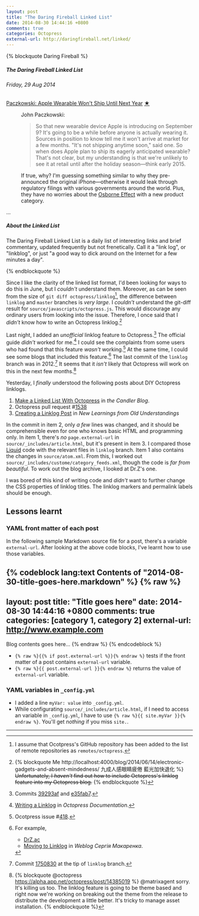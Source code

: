 ```yaml
---
layout: post
title: "The Daring Fireball Linked List"
date: 2014-08-30 14:44:16 +0800
comments: true
categories: Octopress
external-url: http://daringfireball.net/linked/
---
```


{% blockquote Daring Fireball %}
<div class="article"><h5>The Daring Fireball Linked List</h5><h6 class="dateline">Friday, 29 Aug 2014</h6>
<dl class="linkedlist"><dt><a href="http://recode.net/2014/08/29/codered-apple-wearable-wont-ship-until-next-year/">Paczkowski: Apple Wearable Won't Ship Until Next Year</a>&nbsp;<a class="permalink" title="Permanent link to 'Paczkowski: Apple Wearable Won't Ship Until Next Year'." href="http://daringfireball.net/linked/2014/08/29/paczkowski">&#9733;</a></dt><dd>
<p>John Paczkowski:</p><blockquote><p>So that new wearable device Apple is introducing on September 9?  It's going to be a while before anyone is actually wearing it.  Sources in position to know tell me it won't arrive at market for a few months.  "It's not shipping anytime soon," said one.  So when does Apple plan to ship its eagerly anticipated wearable?  That's not clear, but my understanding is that we're unlikely to see it at retail until after the holiday season—think early 2015.</p></blockquote><p>If true, why?  I'm guessing something similar to why they pre-announced the original iPhone—otherwise it would leak through regulatory filings with various governments around the world.  Plus, they have no worries about the <a href="https://en.wikipedia.org/wiki/Osborne_effect">Osborne Effect</a> with a new product category.</p></dd></dl></div>...<div class="article"><h5>About the Linked List</h5><p>The Daring Fireball Linked List is a daily list of interesting links and brief commentary, updated frequently but not frenetically. Call it a "link log", or "linkblog", or just "a good way to dick around on the Internet for a few minutes a day".</p></div>
{% endblockquote %}

Since I like the clarity of the linked list format, I'd been looking
for ways to do this in June, but I *couldn't* understand them.
Moreover, as can be seen from the size of `git diff
octopress/linklog`[^1], the difference between `linklog` and `master`
branches is *very large*.  I *couldn't* understand the git-diff result
for `source/javascripts/octopress.js`. This would discourage any
ordinary users from looking into the issue.  Therefore, I once said
that I *didn't* know how to write an Octopress linklog.[^2]

Last night, I added an *unofficial* linklog feature to Octopress.[^3]
The official guide *didn't* worked for me.[^4]  I could see the
complaints from some users who had found that this feature *wasn't*
working.[^5]  At the same time, I could see some blogs that included
this feature.[^6]  The last commit of the `linklog` branch was in
2012.[^7]  It seems that it *isn't* likely that Octopress will work on
this in the next few months.[^8]

<!-- more -->

Yesterday, I *finally* understood the following posts about DIY
Octopress linklogs.

1. [Make a Linked List With Octopress][candler] in *the Candler Blog*.
2. Octopress pull request #[1538]
3. [Creating a Linklog Post][wllm] in *New Learnings from Old
Understandings*

In the commit in item 2, only *a few* lines was changed, and it should
be comprehensible even for one who knows basic HTML and programming
only.  In item 1, there's *no* `page.external-url` in
`source/_includes/article.html`, but it's present in item 3.  I
compared those [Liquid] code with the relevant files in `linklog`
branch.  Item 1 also contains the changes in `source/atom.xml`.  From
this, I worked out `source/_includes/custome/category_feeds.xml`,
though the code is *far from beautiful*.  To work out the blog
archive, I looked at Dr.Z's one.

I was bored of this kind of writing code and *didn't* want to further
change the CSS properties of linklog titles.  The linklog markers and
permalink labels should be enough.

Lessons learnt
---

### YAML front matter of each post

In the following sample Markdown source file for a post, there's a
variable `external-url`.  After looking at the above code blocks, I've
learnt how to use those variables.

{% codeblock lang:text Contents of "2014-08-30-title-goes-here.markdown" %}
{% raw %}
---
layout: post
title: "Title goes here"
date: 2014-08-30 14:44:16 +0800
comments: true
categories: [category 1, category 2]
external-url: http://www.example.com
---

Blog contents goes here...
{% endraw %}
{% endcodeblock %}

- `{% raw %}{{% if post.external-url %}}{% endraw %}` tests if the
    front matter of a post contains `external-url` variable.
- `{% raw %}{{ post.external-url }}{% endraw %}` returns the value of
    `external-url` variable.

### YAML variables in `_config.yml`

- I added a line `myVar: value` into `_config.yml`.
- While configurating `source/_includes/article.html`, if I need to
    access an variable in `_config.yml`, I have to use
    `{% raw %}{{ site.myVar }}{% endraw %}`.  You'll get *nothing* if
    you miss `site.`.

---
[^1]:
    I assume that Ocotpress's GitHub repository has been added to the
    list of remote repositories as `remotes/octopress`.

[^2]:
    {% blockquote Me http://localhost:4000/blog/2014/06/14/electronic-gadgets-and-absent-mindedness/ 九成人感眼睛疲倦 藍光加快退化 %}
    <del>Unfortunately, I *haven't* find out how to include Octopress's linklog feature into my Octopress blog.</del>
    {% endblockquote %}

[^3]: Commits [39293af] and [e35fab7].
[^4]: [Writing a Linklog][OctoLinklog] in *Octopress Documentation*.
[^5]: Ocotpress issue #[418].
[^6]:
    For example,

    - [DrZ.ac]
    - [Moving to Linklog][workingeg2] in *Weblog Сергія Макаренка*.

[^7]: Commit [1750830] at the tip of `linklog` branch.
[^8]:
    {% blockquote @octopress https://alpha.app.net/octopress/post/14385019 %}
    @matrixagent sorry.  It's killing us too.  The linklog feature is going to be theme based and right now we're working on breaking out the theme from the release to distribute the development a little better.  It's tricky to manage asset installation.
    {% endblockquote %}

[39293af]: https://github.com/VincentTam/vincenttam.github.io/commit/39293af "Unofficial linklog support in progress..."
[e35fab7]: https://github.com/VincentTam/vincenttam.github.io/commit/e35fab7 "Added unofficial linklog support to more pages"
[418]: https://github.com/imathis/octopress/issues/418 "Allow linklog style posts"
[DrZ.ac]: http://drz.ac/blog/
[workingeg2]: http://makarenko.me/07-17-2013-moving-to-linklog/
[1750830]: https://github.com/imathis/octopress/commit/1750830 "Merge pull request #800 from mxmerz/linklog"
[OctoLinklog]: http://octopress.org/docs/blogging/linklog/
[candler]: http://www.candlerblog.com/2012/01/30/octopress-linked-list/
[linklog]: http://octopress.org/docs/blogging/linklog/
[1538]: https://github.com/imathis/octopress/pull/1538 "Add a capture to article include to use external-url"
[wllm]: https://wllmtrng.github.io/blog/2014/04/17/creating-a-linklog-post/
[Liquid]: http://docs.shopify.com/themes/liquid-documentation/basics

